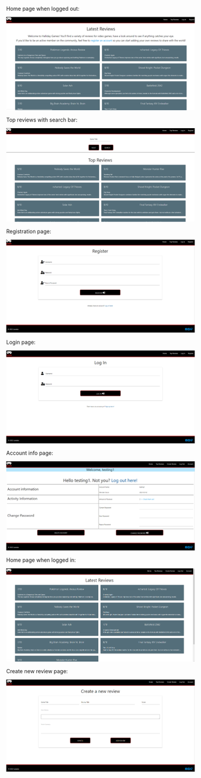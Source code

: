 Home page when logged out:  

![home-logged-out](https://github.com/lavadax/Halliday-Games/blob/master/documentation/home-logged-out.png)  
  
Top reviews with search bar:  
  
![top-reviews](https://github.com/lavadax/Halliday-Games/blob/master/documentation/top-reviews.png)  
  
Registration page:  
  
![registration](https://github.com/lavadax/Halliday-Games/blob/master/documentation/registration.png)  
  
Login page:  
  
![login](https://github.com/lavadax/Halliday-Games/blob/master/documentation/login.png)  
  
Account info page:  
  
![account](https://github.com/lavadax/Halliday-Games/blob/master/documentation/account.png)  
  
Home page when logged in:  
  
![home-logged-in](https://github.com/lavadax/Halliday-Games/blob/master/documentation/home-logged-in.png)  
  
Create new review page:  
  
![create-review](https://github.com/lavadax/Halliday-Games/blob/master/documentation/create-review.png)